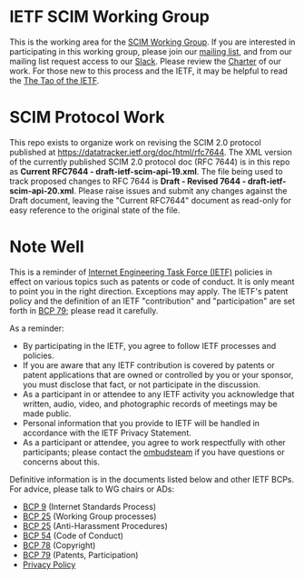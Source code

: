 # IETF SCIM Working Group

This is the working area for the [SCIM Working Group](https://datatracker.ietf.org/wg/scim).   If you are interested in participating in this working group, please join our [mailing list](https://www.ietf.org/mailman/listinfo/scim), and from our mailing list request access to our [Slack]( https://scim.slack.com/).  Please review the [Charter](https://datatracker.ietf.org/doc/charter-ietf-scim/) of our work.  For those new to this process and the IETF, it may be helpful to read the [The Tao of the IETF](https://www.ietf.org/tao.html).

# SCIM Protocol Work

This repo exists to organize work on revising the SCIM 2.0 protocol published at https://datatracker.ietf.org/doc/html/rfc7644. The XML version of the currently published SCIM 2.0 protocol doc (RFC 7644) is in this repo as **Current RFC7644 - draft-ietf-scim-api-19.xml**. The file being used to track proposed changes to RFC 7644 is **Draft - Revised 7644 - draft-ietf-scim-api-20.xml**. Please raise issues and submit any changes against the Draft document, leaving the "Current RFC7644" document as read-only for easy reference to the original state of the file.  

# Note Well

This is a reminder of [Internet Engineering Task Force
(IETF)](https://www.ietf.org/) policies in effect on various topics such
as patents or code of conduct. It is only meant to point you in the
right direction. Exceptions may apply. The IETF's patent policy and the
definition of an IETF "contribution" and "participation" are set forth
in [BCP 79](https://www.rfc-editor.org/info/bcp79); please read it
carefully.

As a reminder:

  - By participating in the IETF, you agree to follow IETF processes and
    policies.
  - If you are aware that any IETF contribution is covered by patents or
    patent applications that are owned or controlled by you or your
    sponsor, you must disclose that fact, or not participate in the
    discussion.
  - As a participant in or attendee to any IETF activity you acknowledge
    that written, audio, video, and photographic records of meetings may
    be made public.
  - Personal information that you provide to IETF will be handled in
    accordance with the IETF Privacy Statement.
  - As a participant or attendee, you agree to work respectfully with
    other participants; please contact the
    [ombudsteam](https://www.ietf.org/contact/ombudsteam/) if you have
    questions or concerns about this.

Definitive information is in the documents listed below and other IETF
BCPs. For advice, please talk to WG chairs or ADs:

  - [BCP 9](https://www.rfc-editor.org/info/bcp9) (Internet Standards
    Process)
  - [BCP 25](https://www.rfc-editor.org/info/bcp25) (Working Group
    processes)
  - [BCP 25](https://www.rfc-editor.org/info/bcp25) (Anti-Harassment
    Procedures)
  - [BCP 54](https://www.rfc-editor.org/info/bcp54) (Code of Conduct)
  - [BCP 78](https://www.rfc-editor.org/info/bcp78) (Copyright)
  - [BCP 79](https://www.rfc-editor.org/info/bcp79) (Patents,
    Participation)
  - [Privacy Policy](https://www.ietf.org/privacy-policy/)
